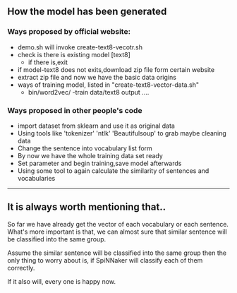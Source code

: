 ## How the model has been generated

### Ways proposed by official website:
- demo.sh will invoke create-text8-vecotr.sh 
- check is there is existing model [text8]
    - if there is,exit
- if model-text8 does not exits,download zip file form certain website
- extract zip file and now we have the basic data origins
- ways of training model, listed in "create-text8-vector-data.sh"
    - bin/word2vec/ -train data/text8 output ....

### Ways proposed in other people's code
- import dataset from sklearn and use it as original data
- Using tools like 'tokenizer' 'ntlk' 'Beautifulsoup' to grab maybe cleaning data
- Change the sentence into vocabulary list form
- By now we have the whole training data set ready
- Set parameter and begin training,save model afterwards
- Using some tool to again calculate the similarity of sentences and vocabularies

-----------------------------------------------------------------------------------

## It is always worth mentioning that..
So far we have already get the vector of each vocabulary or each sentence.
What's more important is that, we can almost sure that similar sentence
will be classified into the same group.

Assume the similar sentence will be classified into the same group then
the only thing to worry about is, if SpiNNaker will classify each of them
correctly.

If it also will, every one is happy now.
